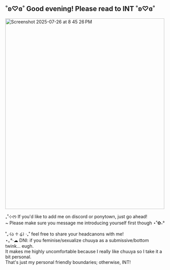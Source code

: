## ˚ʚ♡ɞ˚ Good evening! Please read to INT ˚ʚ♡ɞ˚
<img width="501" height="601" alt="Screenshot 2025-07-26 at 8 45 26 PM" src="https://github.com/user-attachments/assets/f784aa74-8184-4c8c-9823-f778f24ac876" />

₊˚⊹ᰔ If you'd like to add me on discord or ponytown, just go ahead!<br/>~ Please make sure you message me introducing yourself first though ⋆˚✿˖°<br/><br/>˚₊‧꒰ა ♱ ໒꒱ ‧₊˚ feel free to share your headcanons with me!<br/>⋆｡°·☁︎ DNI: if you feminise/sexualize chuuya as a submissive/bottom twink... eugh.<br/>It makes me highly uncomfortable because I really like chuuya so I take it a bit personal.<br/>That's just my personal friendly boundaries; otherwise, INT!
